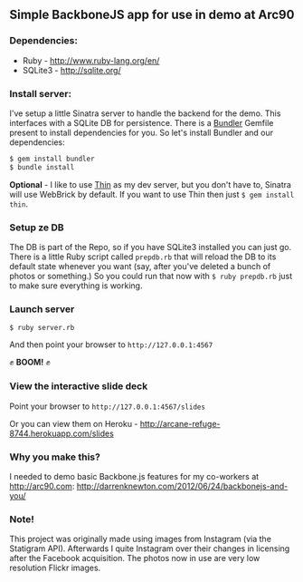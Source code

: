 ## Simple BackboneJS app for use in demo at Arc90

### Dependencies:

* Ruby - http://www.ruby-lang.org/en/
* SQLite3 - http://sqlite.org/

### Install server:

I've setup a little Sinatra server to handle the backend for the demo. This interfaces with a SQLite DB for persistence. There is a [Bundler](http://gembundler.com/) Gemfile present to install dependencies for you. So let's install Bundler and our dependencies:

```bash
$ gem install bundler
$ bundle install
```

**Optional** - I like to use [Thin](http://code.macournoyer.com/thin/) as my dev server, but you don't have to, Sinatra will use WebBrick by default. If you want to use Thin then just `$ gem install thin`.

### Setup ze DB

The DB is part of the Repo, so if you have SQLite3 installed you can just go. There is a little Ruby script called `prepdb.rb` that will reload the DB to its default state whenever you want (say, after you've deleted a bunch of photos or something.) So you could run that now with `$ ruby prepdb.rb` just to make sure everything is working.

### Launch server

`$ ruby server.rb`

And then point your browser to `http://127.0.0.1:4567`

:fist: **BOOM!** :fist:

### View the interactive slide deck

Point your browser to `http://127.0.0.1:4567/slides`

Or you can view them on Heroku - http://arcane-refuge-8744.herokuapp.com/slides

### Why you make this?

I needed to demo basic Backbone.js features for my co-workers at
http://arc90.com:
http://darrenknewton.com/2012/06/24/backbonejs-and-you/

### Note!

This project was originally made using images from Instagram (via the
Statigram API). Afterwards I quite Instagram over their changes in
licensing after the Facebook acquisition. The photos now in use are
very low resolution Flickr images.

